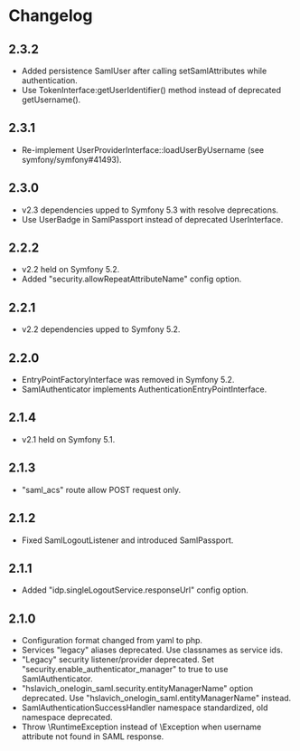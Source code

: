 # Changelog

## 2.3.2

 * Added persistence SamlUser after calling setSamlAttributes while authentication.
 * Use TokenInterface:getUserIdentifier() method instead of deprecated getUsername().

## 2.3.1

 * Re-implement UserProviderInterface::loadUserByUsername (see symfony/symfony#41493).

## 2.3.0

 * v2.3 dependencies upped to Symfony 5.3 with resolve deprecations.
 * Use UserBadge in SamlPassport instead of deprecated UserInterface.

## 2.2.2

 * v2.2 held on Symfony 5.2.
 * Added "security.allowRepeatAttributeName" config option.

## 2.2.1

 * v2.2 dependencies upped to Symfony 5.2.

## 2.2.0

 * EntryPointFactoryInterface was removed in Symfony 5.2.
 * SamlAuthenticator implements AuthenticationEntryPointInterface.

## 2.1.4

 * v2.1 held on Symfony 5.1.

## 2.1.3

 * "saml_acs" route allow POST request only.

## 2.1.2

 * Fixed SamlLogoutListener and introduced SamlPassport.

## 2.1.1

 * Added "idp.singleLogoutService.responseUrl" config option.

## 2.1.0

 * Configuration format changed from yaml to php.
 * Services "legacy" aliases deprecated. Use classnames as service ids.
 * "Legacy" security listener/provider deprecated. Set "security.enable_authenticator_manager" to true to use SamlAuthenticator.
 * "hslavich_onelogin_saml.security.entityManagerName" option deprecated. Use "hslavich_onelogin_saml.entityManagerName" instead.
 * SamlAuthenticationSuccessHandler namespace standardized, old namespace deprecated.
 * Throw \RuntimeException instead of \Exception when username attribute not found in SAML response. 
